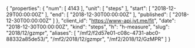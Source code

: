 {
  "properties": {
    "num": [
      4143
    ],
    "unit": [
      "steps"
    ],
    "start": [
      "2018-12-29T00:00:00Z"
    ],
    "end": [
      "2018-12-30T00:00:00Z"
    ],
    "published": [
      "2018-12-30T00:00:00Z"
    ]
  },
  "client_id": "https://www-api.jvt.me/fit",
  "date": "2018-12-30T00:00:00Z",
  "kind": "steps",
  "h": "h-measure",
  "slug": "2018/12/gzmpr",
  "aliases": [
    "/mf2/f2d57e01-c08c-4731-abc0-88332a85de53/",
    "/mf2/2018/12/gzmpr",
    "/mf2/2018/12/GzMPR"
  ]
}
